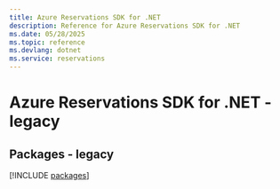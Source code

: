 ```yaml
---
title: Azure Reservations SDK for .NET
description: Reference for Azure Reservations SDK for .NET
ms.date: 05/28/2025
ms.topic: reference
ms.devlang: dotnet
ms.service: reservations
---
```

# Azure Reservations SDK for .NET - legacy
## Packages - legacy
[!INCLUDE [packages](reservations-index.md)]